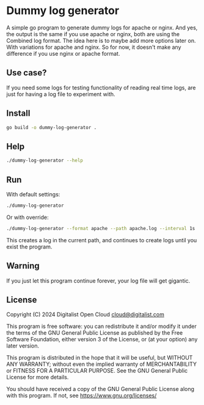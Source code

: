 # Dummy log generator

A simple go program to generate dummy logs for apache or nginx.
And yes, the output is the same if you use apache or nginx, both
are using the Combined log format. The idea here is to maybe add more
options later on. With variations for apache and nginx. So for now,
it doesn't make any difference if you use nginx or apache format.

## Use case?

If you need some logs for testing functionality of reading real time logs,
are just for having a log file to experiment with.

## Install

```sh
go build -o dummy-log-generator .
```

## Help

```sh
./dummy-log-generator --help
```

## Run

With default settings:

```sh
./dummy-log-generator
```

Or with override:

```sh
./dummy-log-generator --format apache --path apache.log --interval 1s
```

This creates a log in the current path, and continues to create logs until you exist the program.

## Warning

If you just let this program continue forever, your log file will get gigantic.

## License

Copyright (C) 2024 Digitalist Open Cloud <cloud@digitalist.com>

This program is free software: you can redistribute it and/or modify it under the terms of the GNU General Public License as published by the Free Software Foundation, either version 3 of the License, or (at your option) any later version.

This program is distributed in the hope that it will be useful, but WITHOUT ANY WARRANTY; without even the implied warranty of MERCHANTABILITY or FITNESS FOR A PARTICULAR PURPOSE.  See the GNU General Public License for more details.

You should have received a copy of the GNU General Public License along with this program.  If not, see <https://www.gnu.org/licenses/>

